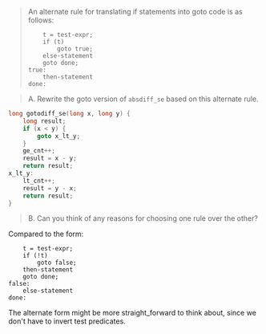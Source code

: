 > An alternate rule for translating if statements into goto code is as follows:
> ```
>     t = test-expr;
>     if (t)
>         goto true;
>     else-statement
>     goto done;
> true:
>     then-statement
> done:
> ```

> A. Rewrite the goto version of `absdiff_se` based on this alternate rule.

```c
long gotodiff_se(long x, long y) {
    long result;
    if (x < y) {
        goto x_lt_y;
    }
    ge_cnt++;
    result = x - y;
    return result;
x_lt_y:
    lt_cnt++;
    result = y - x;
    return result;
}
```

> B. Can you think of any reasons for choosing one rule over the other?

Compared to the form:
```
    t = test-expr;
    if (!t)
        goto false;
    then-statement
    goto done;
false:
    else-statement
done:
```

The alternate form might be more straight_forward to think about, since we
don't have to invert test predicates.
